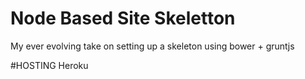 # Node Based Site Skeletton

My ever evolving take on setting up a skeleton using bower + gruntjs

#HOSTING
Heroku